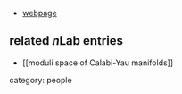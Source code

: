 

* [webpage](http://www.math.uci.edu/~zlu/)

## related $n$Lab entries

* [[moduli space of Calabi-Yau manifolds]]

category: people